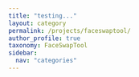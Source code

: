 ```yaml
---
title: "testing..."
layout: category
permalink: /projects/faceswaptool/
author_profile: true
taxonomy: FaceSwapTool
sidebar:
  nav: "categories"
---
```

